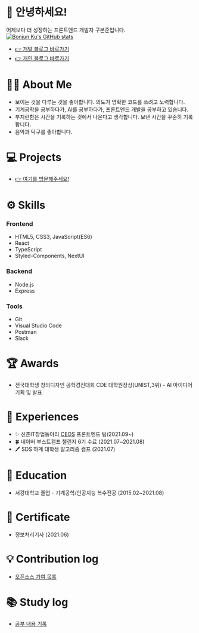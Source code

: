 # 👋 안녕하세요!
어제보다 더 성장하는 프론트엔드 개발자 구본준입니다.<br />
[![Bonjun Ku's GitHub stats](https://github-readme-stats.vercel.app/api?username=bonjunku)](https://github.com/anuraghazra/github-readme-stats)
- <a href="https://zaraza.tistory.com">👉 개발 블로그 바로가기</a>
- <a href="https://ranggun.tistory.com/">👉 개인 블로그 바로가기</a>

# 💁🏻 About Me
- 보이는 것을 다루는 것을 좋아합니다. 의도가 명확한 코드를 쓰려고 노력합니다.
- 기계공학을 공부하다가, AI를 공부하다가, 프론트엔드 개발을 공부하고 있습니다.
- 부지런함은 시간을 기록하는 것에서 나온다고 생각합니다. 보낸 시간을 꾸준히 기록합니다.
- 음악과 탁구를 좋아합니다.  

# 💻 Projects
- <a href="https://portfolio-theta-blue.vercel.app/">👉 여기를 방문해주세요!</a>  

# ⚙ Skills
### Frontend
- HTML5, CSS3, JavaScript(ES6)
- React
- TypeScript
- Styled-Components, NextUI
### Backend
- Node.js
- Express
### Tools
- Git
- Visual Studio Code
- Postman
- Slack

# 🏆 Awards
- 전국대학생 창의디자인 공학경진대회 CDE 대학원장상(UNIST,3위) - AI 아이디어 기획 및 발표  
   
# 📕 Experiences
- :sparkles: 신촌IT창업동아리 <a href="https://www.ceos.or.kr/">CEOS</a> 프론트엔드 팀(2021.09~)
- 🍀 네이버 부스트캠프 챌린지 6기 수료 (2021.07~2021.08)
- 🖊 SDS 하계 대학생 알고리즘 캠프 (2021.07)    

# 🏫 Education
- 서강대학교 졸업 - 기계공학/인공지능 복수전공 (2015.02~2021.08)  

# 🧾 Certificate
- 정보처리기사 (2021.06)  

# 💡 Contribution log
- <a href= "https://zaraza.notion.site/Contiribution-log-3616b00816224f5c8f57d1bf61e15370">오픈소스 기여 목록</a>  


# 📚 Study log
- <a href= "https://zaraza.notion.site/Study-log-017aa771ac69470d9ad4a326c21867a2">공부 내용 기록</a>


